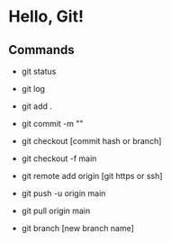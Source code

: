 # Hello, Git!

## Commands

- git status

- git log

- git add .

- git commit -m ""

- git checkout [commit hash or branch]

- git checkout -f main

- git remote add origin [git https or ssh]

- git push -u origin main

- git pull origin main

- git branch [new branch name]
